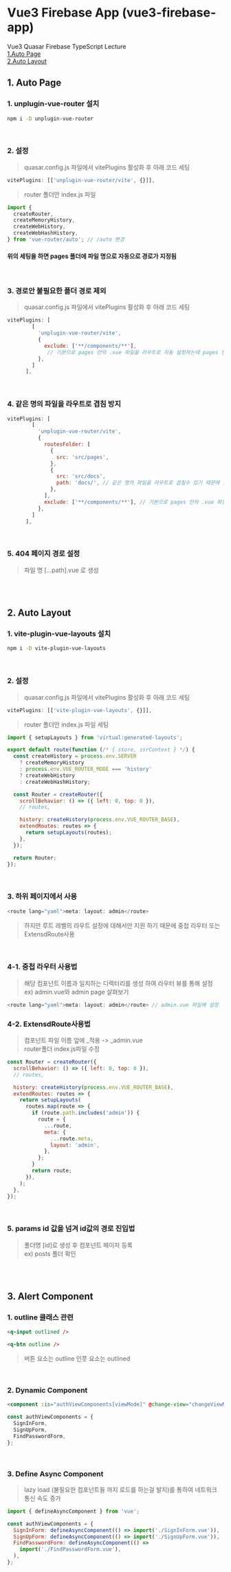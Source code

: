 # Vue3 Firebase App (vue3-firebase-app)

Vue3 Quasar Firebase TypeScript Lecture  
[1.Auto Page](#1-auto-page)  
[2.Auto Layout](#2-auto-layout)

## 1. Auto Page

### 1. unplugin-vue-router 설치

```bash
npm i -D unplugin-vue-router
```

<br>

### 2. 설정

> quasar.config.js 파일에서 vitePlugins 활성화 후 아래 코드 세팅

```js
vitePlugins: [['unplugin-vue-router/vite', {}]],
```

> router 폴더안 index.js 파일

```js
import {
  createRouter,
  createMemoryHistory,
  createWebHistory,
  createWebHashHistory,
} from 'vue-router/auto'; // /auto 변경
```

#### 위의 세팅을 하면 pages 폴더에 파일 명으로 자동으로 경로가 지정됨

<br>

### 3. 경로안 불필요한 폴더 경로 제외

> quasar.config.js 파일에서 vitePlugins 활성화 후 아래 코드 세팅

```js
vitePlugins: [
        [
          'unplugin-vue-router/vite',
          {
            exclude: ['**/components/**'],
             // 기본으로 pages 안의 .vue 파일을 라우트로 자동 설정하는데 pages 안의 컴포넌트 용의 폴더도 자동으로 라우트 설정 되는것을 방지 하기 위함
          },
        ]
      ],
```

<br>

### 4. 같은 명의 파일을 라우트로 겹침 방지

```js
vitePlugins: [
        [
          'unplugin-vue-router/vite',
          {
            routesFolder: [
              {
                src: 'src/pages',
              },
              {
                src: 'src/docs',
                path: 'docs/', // 같은 명의 파일을 라우트로 겹칠수 있기 때문에 폴더 경로 설정
              },
            ],
            exclude: ['**/components/**'], // 기본으로 pages 안의 .vue 파일을 라우트로 자동 설정하는데 pages 안의 컴포넌트 용의 폴더도 자동으로 라우트 설정 되는것을 방지 하기 위함
          },
        ]
      ],
```

<br>

### 5. 404 페이지 경로 설정

> 파일 명 [...path].vue 로 생성

<br><br>

## 2. Auto Layout

### 1. vite-plugin-vue-layouts 설치

```bash
npm i -D vite-plugin-vue-layouts
```

<br>

### 2. 설정

> quasar.config.js 파일에서 vitePlugins 활성화 후 아래 코드 세팅

```js
vitePlugins: [['vite-plugin-vue-layouts', {}]],

```

> router 폴더안 index.js 파일 세팅

```js
import { setupLayouts } from 'virtual:generated-layouts';

export default route(function (/* { store, ssrContext } */) {
  const createHistory = process.env.SERVER
    ? createMemoryHistory
    : process.env.VUE_ROUTER_MODE === 'history'
    ? createWebHistory
    : createWebHashHistory;

  const Router = createRouter({
    scrollBehavior: () => ({ left: 0, top: 0 }),
    // routes,

    history: createHistory(process.env.VUE_ROUTER_BASE),
    extendRoutes: routes => {
      return setupLayouts(routes);
    },
  });

  return Router;
});
```

<br>

### 3. 하위 페이지에서 사용

```js
<route lang="yaml">meta: layout: admin</route>
```

> 하지만 루트 레벨의 라우트 설정에 대해서만 지원 하기 때문에 중첩 라우터 또는 ExtensdRoute사용

<br>

### 4-1. 중첩 라우터 사용법

> 해당 컴포넌트 이름과 일치하는 디렉터리를 생성 하여 라우터 뷰를 통해 설정  
> ex) admin.vue와 admin page 살펴보기

```js
<route lang="yaml">meta: layout: admin</route> // admin.vue 파일에 설정
```

### 4-2. ExtensdRoute사용법

> 컴포넌트 파일 이름 앞에 \_적용 -> \_admin.vue  
> router폴더 index.js파일 수정

```js
const Router = createRouter({
  scrollBehavior: () => ({ left: 0, top: 0 }),
  // routes,

  history: createHistory(process.env.VUE_ROUTER_BASE),
  extendRoutes: routes => {
    return setupLayouts(
      routes.map(route => {
        if (route.path.includes('admin')) {
          route = {
            ...route,
            meta: {
              ...route.meta,
              layout: 'admin',
            },
          };
        }
        return route;
      }),
    );
  },
});
```

<br>

### 5. params id 값을 넘겨 id값의 경로 진입법

> 폴더명 [id]로 생성 후 컴포넌트 페이지 등록  
> ex) posts 폴더 확인

<br><br>

## 3. Alert Component

### 1. outline 클래스 관련

```html
<q-input outlined />
```

```html
<q-btn outline />
```

> 버튼 요소는 outline 인풋 요소는 outlined

<br>

### 2. Dynamic Component

```html
<component :is="authViewComponents[viewMode]" @change-view="changeViewMode" />
```

```js
const authViewComponents = {
  SignInForm,
  SignUpForm,
  FindPasswordForm,
};
```

<br>

### 3. Define Async Component

> lazy load (불필요한 컴포넌트들 까지 로드를 하는걸 발지)를 통하여 네트워크 통신 속도 증가

```js
import { defineAsyncComponent } from 'vue';

const authViewComponents = {
  SignInForm: defineAsyncComponent(() => import('./SignInForm.vue')),
  SignUpForm: defineAsyncComponent(() => import('./SignUpForm.vue')),
  FindPasswordForm: defineAsyncComponent(() =>
    import('./FindPasswordForm.vue'),
  ),
};
```
